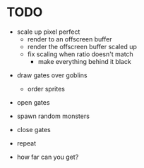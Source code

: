# TODO

+ scale up pixel perfect
	+ render to an offscreen buffer
	+ render the offscreen buffer scaled up
	- fix scaling when ratio doesn't match
		- make everything behind it black
- draw gates over goblins
	- order sprites

- open gates
- spawn random monsters
- close gates
- repeat
- how far can you get?

